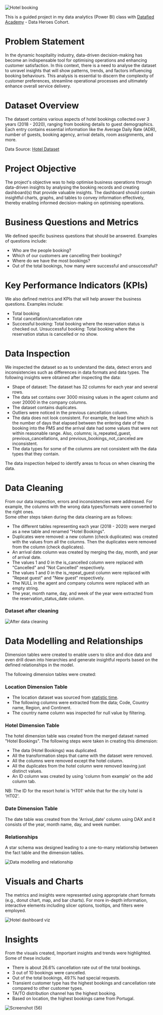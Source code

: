![Hotel booking](https://github.com/Onorable-e/Hotel-Bookings/assets/139487541/0c8f487a-a892-4a6f-bf4e-aef73e29f3df) 

This is a guided project in my data analytics (Power BI) class with [Datafied Academy](https://github.com/Datafyde) - Data Heroes Cohort. <br>

# Problem Statement 
In the dynamic hospitality industry, data-driven decision-making has become an indispensable tool for optimising operations and enhancing customer satisfaction. In this context, there is a need to analyse the dataset to unravel insights that will show patterns, trends, and factors influencing booking behaviours. This analysis is essential to discern the complexity of customer preferences, streamline operational processes and ultimately enhance overall service delivery.

# Dataset Overview 
The dataset contains various aspects of hotel bookings collected over 3 years (2018 - 2020), ranging from booking details to guest demographics. Each entry contains essential information like the Average Daily Rate (ADR), number of guests, booking agency, arrival details, room assignments, and more. 

Data Source: [Hotel Dataset](https://www.kaggle.com/datasets/jessemostipak/hotel-booking-demand/data)

# Project Objective 
The project's objective was to help optimise business operations through data-driven insights by analysing the booking records and creating dashboard(s) that provide valuable insights. The dashboard should contain insightful charts, graphs, and tables to convey information effectively, thereby enabling informed decision-making on optimising operations. 

# Business Questions and Metrics
We defined specific business questions that should be answered. Examples of questions include: <br>
- Who are the people booking? <br>
- Which of our customers are cancelling their bookings? <br>
- Where do we have the most bookings? <br>
- Out of the total bookings, how many were successful and unsuccessful? <br>

# Key Performance Indicators (KPIs)
We also defined metrics and KPIs that will help answer the business questions. Examples include: <br>
- Total booking <br>
- Total cancellation/cancellation rate <br>
- Successful booking: Total booking where the reservation status is checked out. Unsuccessful booking: Total booking where the reservation status is cancelled or no show. <br>

# Data Inspection
We inspected the dataset so as to understand the data, detect errors and inconsistencies such as differences in data formats and data types. The following insights were obtained after inspecting the data: 

- Shape of dataset: The dataset has 32 columns for each year and several rows.<br>
- The data set contains over 3000 missing values in the agent column and over 20000 in the company columns. <br>
- The dataset contains duplicates. <br>
- Outliers were noticed in the previous cancellation column. <br> 
- The data does not look consistent. For example, the lead time which is the number of days that elapsed between the entering date of the booking into the PMS and the arrival date had some values that were not within reasonable range. Also, columns; is_repeated_guest, previous_cancellations, and previous_bookings_not_canceled are inconsistent. <br>
- The data types for some of the columns are not consistent with the data types that they contain. <br>

The data inspection helped to identify areas to focus on when cleaning the data.

# Data Cleaning 
From our data inspection, errors and inconsistencies were addressed. For example, the columns with the wrong data types/formats were converted to the right ones.<br>
Some other steps taken during the data cleaning are as follows:   
- The different tables representing each year (2018 - 2020) were merged as a new table and renamed "Hotel Bookings". <br>
- Duplicates were removed: a new column (check duplicates) was created with the values from all the columns. Then the duplicates were removed from the column (check duplicates). <br>
- An arrival date column was created by merging the day, month, and year of arrival date. <br>
- The values 1 and 0 in the is_cancelled column were replaced with "Cancelled" and "Not Cancelled" respectively. <br>
- The values 1 and 0 in the is_repeat_guest column were replaced with "Repeat guest" and "New guest" respectively. <br>
- The NULL in the agent and company columns were replaced with an empty string. <br>
- The year, month name, day, and week of the year were extracted from the reservation_status_date column. <br>

### Dataset after cleaning
![After data cleaning](https://github.com/Onorable-e/Hotel-Bookings/assets/139487541/fb179a38-fea4-4c2c-aa15-ee15326c0fce)

# Data Modelling and Relationships
Dimension tables were created to enable users to slice and dice data and even drill down into hierarchies and generate insightful reports based on the defined relationships in the model.<br>

The following dimension tables were created:

### Location Dimension Table
- The location dataset was sourced from [statistic time](https://statisticstimes.com/geography/countries-by-continents.php).<br>
- The following columns were extracted from the data; Code, Country name, Region, and Continent.<br>
- The country name column was inspected for null value by filtering.
  
### Hotel Dimension Table 
The hotel dimension table was created from the merged dataset named "Hotel Bookings". The following steps were taken in creating this dimension:
- The data (Hotel Bookings) was duplicated. <br>
- All the transformation steps that came with the dataset were removed. <br>
- All the columns were removed except the hotel column. <br>
- All the duplicates from the hotel column were removed leaving just distinct values. <br>
- An ID column was created by using 'column from example' on the add column tab. <br>

NB: The ID for the resort hotel is 'HT01' while that for the city hotel is 'HT02'.

### Date Dimension Table
The date table was created from the 'Arrival_date' column using DAX and it consists of the year, month name, day, and week number. 

### Relationships
A star schema was designed leading to a one-to-many relationship between the fact table and the dimension tables.  

![Data modelling and relationship](https://github.com/Onorable-e/Hotel-Bookings/assets/139487541/53bf7370-89cb-40e2-b776-1d6115b122a5)

# Visuals and Charts
The metrics and insights were represented using appropriate chart formats (e.g., donut chart, map, and bar charts). For more in-depth information, interactive elements including slicer options, tooltips, and filters were employed.

![Hotel dashboard viz](https://github.com/Onorable-e/Hotel-Bookings/assets/139487541/a7e30fba-ed11-450c-8eae-1c7c710ec9b7)

# Insights
From the visuals created, Important insights and trends were highlighted. Some of these include:
- There is about 26.6% cancellation rate out of the total bookings.<br>
- 3 out of 10 bookings were cancelled.<br>
- Out of the total bookings, 49.1% had special requests.<br>
- Transient customer type has the highest bookings and cancellation rate compared to other customer types.<br>
- TA/TO distribution channel has the highest booking.<br>
- Based on location, the highest bookings came from Portugal. 


![Screenshot (56)](https://github.com/Onorable-e/Hotel-Bookings/assets/139487541/c07635f4-0c4a-4b0c-8cc0-0dfef98467fd)
